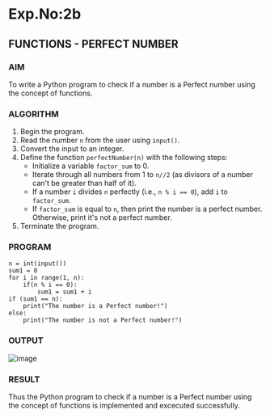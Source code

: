 # Exp.No:2b  
## FUNCTIONS - PERFECT NUMBER

### AIM  
To write a Python program to check if a number is a Perfect number using the concept of functions.

### ALGORITHM

1. Begin the program.  
2. Read the number `n` from the user using `input()`.  
3. Convert the input to an integer.  
4. Define the function `perfectNumber(n)` with the following steps:  
    - Initialize a variable `factor_sum` to 0.  
    - Iterate through all numbers from 1 to `n//2` (as divisors of a number can't be greater than half of it).  
    - If a number `i` divides `n` perfectly (i.e., `n % i == 0`), add `i` to `factor_sum`.  
    - If `factor_sum` is equal to `n`, then print the number is a perfect number. Otherwise, print it's not a perfect number.  
5. Terminate the program.

### PROGRAM


```
n = int(input())
sum1 = 0
for i in range(1, n):
    if(n % i == 0):
        sum1 = sum1 + i
if (sum1 == n):
    print("The number is a Perfect number!")
else:
    print("The number is not a Perfect number!")
```

### OUTPUT
![image](https://github.com/user-attachments/assets/9785e547-042a-4e65-8a2d-4a8ab33b6f75)


### RESULT
Thus the Python program to check if a number is a Perfect number using the concept of functions is implemented and excecuted successfully.
